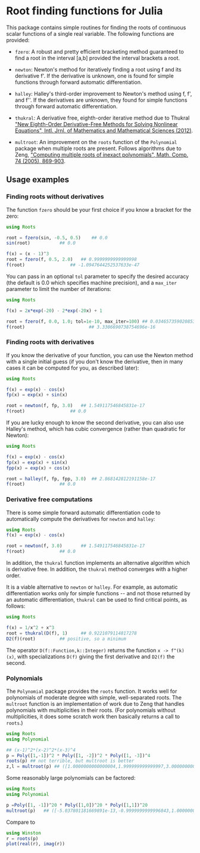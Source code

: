 # Root finding functions for Julia

This package contains simple routines for finding the roots of
continuous scalar functions of a single real variable. The following functions are provided:

* `fzero`: A robust and pretty efficient bracketing method guaranteed
  to find a root in the interval [a,b] provided the interval brackets a
  root.

* `newton`: Newton's method for iteratively finding a root using f and
its derivative f'. If the derivative is unknown, one is found for
simple functions through forward automatic differentiation.

* `halley`: Halley's third-order improvement to Newton's method using f,
  f', and f''. If the derivatives are unknown, they found for simple
  functions through forward automatic differentiation.

* `thukral`: A derivative free, eighth-order iterative method due to
  	     Thukral ["New Eighth-Order Derivative-Free Methods for
  	     Solving Nonlinear Equations", Intl. Jrnl. of
  	     Mathematics and Mathematical Sciences
  	     (2012)](http://www.hindawi.com/journals/ijmms/2012/493456/).

* `multroot`: An improvement on the `roots` function of the
  `Polynomial` package when multiple roots are present. Follows
  algorithms due to Zeng, ["Computing multiple roots of inexact
  polynomials", Math. Comp. 74 (2005),
  869-903](http://www.ams.org/journals/mcom/2005-74-250/S0025-5718-04-01692-8/home.html).


## Usage examples

### Finding roots without derivatives

The function `fzero` should be your first choice if you know a bracket for the
zero:

```julia
using Roots

root = fzero(sin, -0.5, 0.5)	## 0.0
sin(root)	  		## 0.0

f(x) = (x - 1)^3
root = fzero(f, 0.5, 2.0)	## 0.9999999999999998
f(root)		     		## -1.0947644252537633e-47
```

You can pass in an optional `tol` parameter to specify the desired
accuracy (the default is 0.0 which specifies machine precision), and a
`max_iter` parameter to limit the number of iterations:

```julia
using Roots

f(x) = 2x*exp(-20) - 2*exp(-20x) + 1

root = fzero(f, 0.0, 1.0; tol=1e-10, max_iter=100) ## 0.03465735902085387
f(root)						   ## 3.3306690738754696e-16
```

### Finding roots with derivatives

If you know the derivative of your function, you can use the Newton
method with a single initial guess (if you don't know the derivative,
then in many cases it can be computed for you, as described later):

```julia
using Roots

f(x) = exp(x) - cos(x)
fp(x) = exp(x) + sin(x)

root = newton(f, fp, 3.0)	## 1.549117546845831e-17
f(root)		     		## 0.0
```

If you are lucky enough to know the second derivative, you can also use
Halley's method, which has cubic convergence (rather than quadratic for Newton):

```julia
using Roots

f(x) = exp(x) - cos(x)
fp(x) = exp(x) + sin(x)
fpp(x) = exp(x) + cos(x)

root = halley(f, fp, fpp, 3.0)	## 2.868142812191158e-17
f(root)		 		## 0.0
```

### Derivative free computations

There is some simple forward automatic differentiation code to automatically compute the derivatives for `newton` and `halley`:

```julia
using Roots
f(x) = exp(x) - cos(x)

root = newton(f, 3.0)		## 1.549117546845831e-17
f(root)		 		## 0.0
```


In addition, the `thukral` function implements an alternative
algorithm which is derivative free. In addition, the `thukral` method
converges with a higher order.  

It is a viable alternative to `newton` or `halley`.  For example, as
automatic differentiation works only for simple functions -- and not
those returned by an automatic differentiation, `thukral` can be used
to find critical points, as follows:

```julia
using Roots

f(x) = 1/x^2 + x^3
root = thukral(D(f), 1)		## 0.9221079114817278
D2(f)(root)			## positive, so a minimum
```

The operator `D(f::Function,k::Integer)` returns the function `x ->
f^(k)(x)`, with specializations `D(f)` giving the first derivative and
`D2(f)` the second.

### Polynomials

The `Polynomial` package provides the `roots` function. It works well
for polynomials of moderate degree with simple, well-separated
roots. The `multroot` function is an implementation of work due to
Zeng that handles polynomials with multiplicities in their roots. (For
polynomials without multiplicities, it does some scratch work then
basically returns a call to `roots`.)

```julia
using Roots
using Polynomial

## (x-1)^2*(x-2)^2*(x-3)^4
p = Poly([1,-1])^2 * Poly([1, -2])^2 * Poly([1, -3])^4
roots(p) ## not terrible, but multroot is better
z,l = multroot(p) ## ([1.0000000000000004,1.999999999999997,3.0000000000000013],[2,2,4])
```

Some reasonably large polynomials can be factored:

```julia
using Roots
using Polynomial

p =Poly([1, -1])^20 * Poly([1,0])^20 * Poly([1,1])^20
multroot(p)   ## ([-5.037801181669891e-13,-0.9999999999996843,1.0000000000000153],[20,20,20])
```

Compare to 

```julia
using Winston
r = roots(p)
plot(real(r), imag(r))
```
